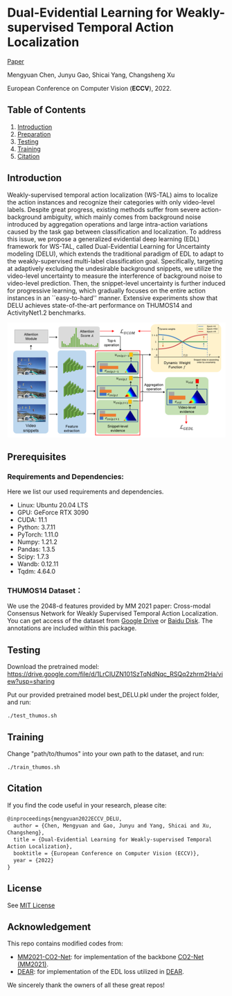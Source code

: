 # Dual-Evidential Learning for Weakly-supervised Temporal Action Localization
[Paper]()

Mengyuan Chen, Junyu Gao, Shicai Yang, Changsheng Xu

European Conference on Computer Vision (**ECCV**), 2022.

## Table of Contents
1. [Introduction](#introduction)
1. [Preparation](#preparation)
1. [Testing](#testing)
1. [Training](#training)
1. [Citation](#citation)

## Introduction
Weakly-supervised temporal action localization (WS-TAL) aims to localize the action instances and recognize their categories with only video-level labels. Despite great progress, existing methods suffer from severe action-background ambiguity, which mainly comes from background noise introduced by aggregation operations and large intra-action variations caused by the task gap between classification and localization. To address this issue, we propose a generalized evidential deep learning (EDL) framework for WS-TAL, called Dual-Evidential Learning for Uncertainty modeling (DELU), which extends the traditional paradigm of EDL to adapt to the weakly-supervised multi-label classification goal. Specifically, targeting at adaptively excluding the undesirable background snippets, we utilize the video-level uncertainty to measure the interference of background noise to video-level prediction. Then, the snippet-level uncertainty is further induced for progressive learning, which gradually focuses on the entire action instances in an ``easy-to-hard'' manner. Extensive experiments show that DELU achieves state-of-the-art performance on THUMOS14 and ActivityNet1.2 benchmarks.

![avatar](./figs/arch.png)

## Prerequisites
### Requirements and Dependencies:
Here we list our used requirements and dependencies.
 - Linux: Ubuntu 20.04 LTS
 - GPU: GeForce RTX 3090
 - CUDA: 11.1
 - Python: 3.7.11
 - PyTorch: 1.11.0
 - Numpy: 1.21.2
 - Pandas: 1.3.5
 - Scipy: 1.7.3 
 - Wandb: 0.12.11
 - Tqdm: 4.64.0

### THUMOS14 Dataset：
We use the 2048-d features provided by MM 2021 paper: Cross-modal Consensus Network for Weakly Supervised Temporal Action Localization. You can get access of the dataset from [Google Drive](https://drive.google.com/file/d/1SFEsQNLsG8vgBbqx056L9fjA4TzVZQEu/view?usp=sharing) or [Baidu Disk](https://pan.baidu.com/s/1nspCSpzgwh5AHpSBPPibrQ?pwd=2dej). The annotations are included within this package.

## Testing
Download the pretrained model: https://drive.google.com/file/d/1LrCIUZN101SzTqNdNqc_RSQq2zhrm2Ha/view?usp=sharing

Put our provided pretrained model best_DELU.pkl under the project folder, and run:

```
./test_thumos.sh
```

## Training
Change "path/to/thumos" into your own path to the dataset, and run:
```
./train_thumos.sh
```

## Citation
If you find the code useful in your research, please cite:

    @inproceedings{mengyuan2022ECCV_DELU,
      author = {Chen, Mengyuan and Gao, Junyu and Yang, Shicai and Xu, Changsheng},
      title = {Dual-Evidential Learning for Weakly-supervised Temporal Action Localization},
      booktitle = {European Conference on Computer Vision (ECCV)},
      year = {2022}
    }

## License

See [MIT License](/LICENSE)

## Acknowledgement

This repo contains modified codes from:
 - [MM2021-CO2-Net](https://github.com/harlanhong/MM2021-CO2-Net): for implementation of the backbone [CO2-Net (MM2021)](https://arxiv.org/abs/2107.12589).
 - [DEAR](https://github.com/Cogito2012/DEAR): for implementation of the EDL loss utilized in [DEAR](https://arxiv.org/abs/2107.10161).

We sincerely thank the owners of all these great repos!

